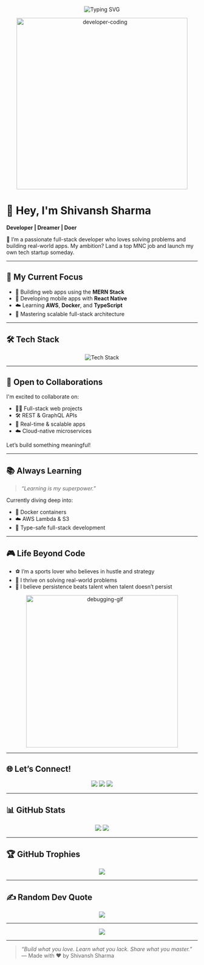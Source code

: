 <!-- Typing Banner -->
<p align="center">
  <img src="https://readme-typing-svg.demolab.com?font=Fira+Code&pause=1000&center=true&vCenter=true&width=650&lines=Code.+Create.+Conquer.;Dream+big,+build+bigger.;Every+challenge+is+a+chance+to+grow.;Persist.+Solve.+Succeed." alt="Typing SVG" />
</p>

<!-- Hero Coding GIF -->
<p align="center">
  <img src="https://media.giphy.com/media/qgQUggAC3Pfv687qPC/giphy.gif" width="450" alt="developer-coding" />
</p>

# 👋 Hey, I'm Shivansh Sharma  
**Developer | Dreamer | Doer**  

🚀 I’m a passionate full-stack developer who loves solving problems and building real-world apps. My ambition? Land a top MNC job and launch my own tech startup someday.

---

## 🚀 My Current Focus

- 🔧 Building web apps using the **MERN Stack**
- 📱 Developing mobile apps with **React Native**
- ☁️ Learning **AWS**, **Docker**, and **TypeScript**
- 🧠 Mastering scalable full-stack architecture

---

## 🛠️ Tech Stack

<p align="center">
  <img src="https://skillicons.dev/icons?i=js,ts,html,css,react,next,nodejs,express,mongodb,mysql,docker,aws,git,github,figma,postman,tailwind" alt="Tech Stack" />
</p>

---

## 🤝 Open to Collaborations

I'm excited to collaborate on:
- 🧑‍💻 Full-stack web projects
- 🛠️ REST & GraphQL APIs
- 🧪 Real-time & scalable apps
- ☁️ Cloud-native microservices

Let’s build something meaningful!

---

## 📚 Always Learning

> _“Learning is my superpower.”_

Currently diving deep into:
- 🐳 Docker containers
- ☁️ AWS Lambda & S3
- 🧩 Type-safe full-stack development

---

## 🎮 Life Beyond Code

- ⚽ I’m a sports lover who believes in hustle and strategy  
- 🧩 I thrive on solving real-world problems  
- 👊 I believe persistence beats talent when talent doesn’t persist

<p align="center">
  <img src="https://media.giphy.com/media/L1R1tvI9svkIWwpVYr/giphy.gif" width="400" alt="debugging-gif" />
</p>

---

## 🌐 Let’s Connect!

<p align="center">
  <a href="https://instagram.com/shivxnshxrma"><img src="https://img.shields.io/badge/Instagram-%23E4405F?logo=Instagram&logoColor=white" /></a>
  <a href="https://linkedin.com/in/shivansh-sharma-69452131a"><img src="https://img.shields.io/badge/LinkedIn-%230077B5?logo=linkedin&logoColor=white" /></a>
  <a href="https://x.com/shivxnshxrma"><img src="https://img.shields.io/badge/X-%23000000?logo=x&logoColor=white" /></a>
</p>

---

## 📊 GitHub Stats

<p align="center">
  <img src="https://github-readme-stats.vercel.app/api?username=shivxnshxrma&show_icons=true&theme=radical&hide_border=true" />
  <img src="https://github-readme-stats.vercel.app/api/top-langs/?username=shivxnshxrma&layout=compact&theme=radical&hide_border=true" />
</p>

---

## 🏆 GitHub Trophies

<p align="center">
  <img src="https://github-profile-trophy.vercel.app/?username=shivxnshxrma&theme=radical&margin-w=10&no-frame=true" />
</p>

---

## ✍️ Random Dev Quote

<p align="center">
  <img src="https://quotes-github-readme.vercel.app/api?type=horizontal&theme=tokyonight" />
</p>

---

<p align="center">
  <img src="https://visitcount.itsvg.in/api?id=shivxnshxrma&icon=2&color=12" />
</p>

---

> _“Build what you love. Learn what you lack. Share what you master.”_  
> — Made with ❤️ by Shivansh Sharma

